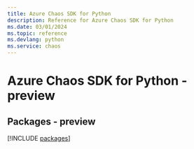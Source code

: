 ```yaml
---
title: Azure Chaos SDK for Python
description: Reference for Azure Chaos SDK for Python
ms.date: 03/01/2024
ms.topic: reference
ms.devlang: python
ms.service: chaos
---
```

# Azure Chaos SDK for Python - preview
## Packages - preview
[!INCLUDE [packages](chaos-index.md)]